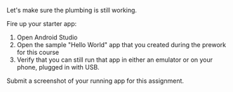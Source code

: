 Let's make sure the plumbing is still working. 

Fire up your starter app:

1. Open Android Studio
1. Open the sample "Hello World" app that you created during the prework for this course
1. Verify that you can still run that app in either an emulator or on your phone, plugged in with USB. 

Submit a screenshot of your running app for this assignment.
